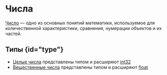 # Числа

[Число](https://w.wiki/7Vgs) — одно из основных понятий математики, используемое для количественной характеристики,
сравнения, нумерации
объектов и их частей.

## Типы {id="type"}

- [Целые числа](https://w.wiki/9eVi) представлены типом [](integer.md) и
  расширяют [int32](https://learn.microsoft.com/en-us/cpp/cpp/data-type-ranges)
- [Вещественные числа](https://w.wiki/8D3B) представлены типом [](real.md) и
  расширяют [float](https://learn.microsoft.com/en-us/cpp/cpp/data-type-ranges)

